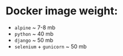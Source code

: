 # Docker image weight:

- `alpine` ~ 7-8 mb
- `python` ~ 40 mb
- `django` ~ 50 mb
- `selenium` + `gunicorn` ~ 50 mb